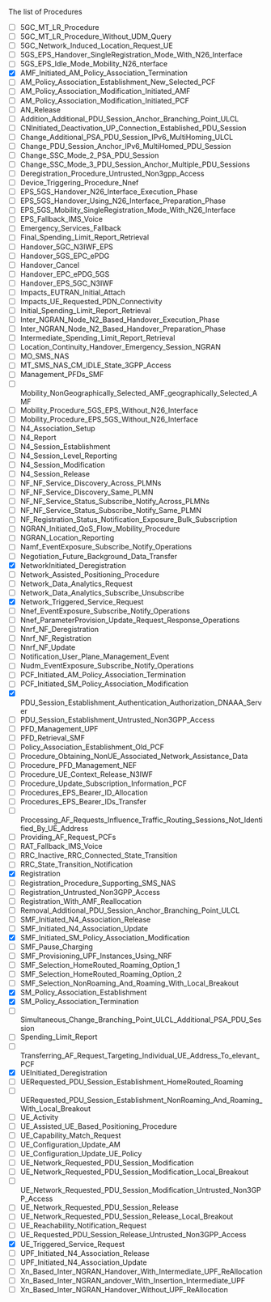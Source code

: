 The list of Procedures

- [ ] 5GC_MT_LR_Procedure
- [ ] 5GC_MT_LR_Procedure_Without_UDM_Query
- [ ] 5GC_Network_Induced_Location_Request_UE
- [ ] 5GS_EPS_Handover_SingleRegistration_Mode_With_N26_Interface
- [ ] 5GS_EPS_Idle_Mode_Mobility_N26_nterface
- [x] AMF_Initiated_AM_Policy_Association_Termination
- [ ] AM_Policy_Association_Establishment_New_Selected_PCF
- [ ] AM_Policy_Association_Modification_Initiated_AMF
- [ ] AM_Policy_Association_Modification_Initiated_PCF
- [ ] AN_Release
- [ ] Addition_Additional_PDU_Session_Anchor_Branching_Point_ULCL
- [ ] CNInitiated_Deactivation_UP_Connection_Established_PDU_Session
- [ ] Change_Additional_PSA_PDU_Session_IPv6_MultiHoming_ULCL
- [ ] Change_PDU_Session_Anchor_IPv6_MultiHomed_PDU_Session
- [ ] Change_SSC_Mode_2_PSA_PDU_Session
- [ ] Change_SSC_Mode_3_PDU_Session_Anchor_Multiple_PDU_Sessions
- [ ] Deregistration_Procedure_Untrusted_Non3gpp_Access
- [ ] Device_Triggering_Procedure_Nnef
- [ ] EPS_5GS_Handover_N26_Interface_Execution_Phase
- [ ] EPS_5GS_Handover_Using_N26_Interface_Preparation_Phase
- [ ] EPS_5GS_Mobility_SingleRegistration_Mode_With_N26_Interface
- [ ] EPS_Fallback_IMS_Voice
- [ ] Emergency_Services_Fallback
- [ ] Final_Spending_Limit_Report_Retrieval
- [ ] Handover_5GC_N3IWF_EPS
- [ ] Handover_5GS_EPC_ePDG
- [ ] Handover_Cancel
- [ ] Handover_EPC_ePDG_5GS
- [ ] Handover_EPS_5GC_N3IWF
- [ ] Impacts_EUTRAN_Initial_Attach
- [ ] Impacts_UE_Requested_PDN_Connectivity
- [ ] Initial_Spending_Limit_Report_Retrieval
- [ ] Inter_NGRAN_Node_N2_Based_Handover_Execution_Phase
- [ ] Inter_NGRAN_Node_N2_Based_Handover_Preparation_Phase
- [ ] Intermediate_Spending_Limit_Report_Retrieval
- [ ] Location_Continuity_Handover_Emergency_Session_NGRAN
- [ ] MO_SMS_NAS
- [ ] MT_SMS_NAS_CM_IDLE_State_3GPP_Access
- [ ] Management_PFDs_SMF
- [ ] Mobility_NonGeographically_Selected_AMF_geographically_Selected_AMF
- [ ] Mobility_Procedure_5GS_EPS_Without_N26_Interface
- [ ] Mobility_Procedure_EPS_5GS_Without_N26_Interface
- [ ] N4_Association_Setup
- [ ] N4_Report
- [ ] N4_Session_Establishment
- [ ] N4_Session_Level_Reporting
- [ ] N4_Session_Modification
- [ ] N4_Session_Release
- [ ] NF_NF_Service_Discovery_Across_PLMNs
- [ ] NF_NF_Service_Discovery_Same_PLMN
- [ ] NF_NF_Service_Status_Subscribe_Notify_Across_PLMNs
- [ ] NF_NF_Service_Status_Subscribe_Notify_Same_PLMN
- [ ] NF_Registration_Status_Notification_Exposure_Bulk_Subscription
- [ ] NGRAN_Initiated_QoS_Flow_Mobility_Procedure
- [ ] NGRAN_Location_Reporting
- [ ] Namf_EventExposure_Subscribe_Notify_Operations
- [ ] Negotiation_Future_Background_Data_Transfer
- [x] NetworkInitiated_Deregistration
- [ ] Network_Assisted_Positioning_Procedure
- [ ] Network_Data_Analytics_Request
- [ ] Network_Data_Analytics_Subscribe_Unsubscribe
- [x] Network_Triggered_Service_Request
- [ ] Nnef_EventExposure_Subscribe_Notify_Operations
- [ ] Nnef_ParameterProvision_Update_Request_Response_Operations
- [ ] Nnrf_NF_Deregistration
- [ ] Nnrf_NF_Registration
- [ ] Nnrf_NF_Update
- [ ] Notification_User_Plane_Management_Event
- [ ] Nudm_EventExposure_Subscribe_Notify_Operations
- [ ] PCF_Initiated_AM_Policy_Association_Termination
- [ ] PCF_Initiated_SM_Policy_Association_Modification
- [x] PDU_Session_Establishment_Authentication_Authorization_DNAAA_Server
- [ ] PDU_Session_Establishment_Untrusted_Non3GPP_Access
- [ ] PFD_Management_UPF
- [ ] PFD_Retrieval_SMF
- [ ] Policy_Association_Establishment_Old_PCF
- [ ] Procedure_Obtaining_NonUE_Associated_Network_Assistance_Data
- [ ] Procedure_PFD_Management_NEF
- [ ] Procedure_UE_Context_Release_N3IWF
- [ ] Procedure_Update_Subscription_Information_PCF
- [ ] Procedures_EPS_Bearer_ID_Allocation
- [ ] Procedures_EPS_Bearer_IDs_Transfer
- [ ] Processing_AF_Requests_Influence_Traffic_Routing_Sessions_Not_Identified_By_UE_Address
- [ ] Providing_AF_Request_PCFs
- [ ] RAT_Fallback_IMS_Voice
- [ ] RRC_Inactive_RRC_Connected_State_Transition
- [ ] RRC_State_Transition_Notification
- [x] Registration
- [ ] Registration_Procedure_Supporting_SMS_NAS
- [ ] Registration_Untrusted_Non3GPP_Access
- [ ] Registration_With_AMF_Reallocation
- [ ] Removal_Additional_PDU_Session_Anchor_Branching_Point_ULCL
- [ ] SMF_Initiated_N4_Association_Release
- [ ] SMF_Initiated_N4_Association_Update
- [x] SMF_Initiated_SM_Policy_Association_Modification
- [ ] SMF_Pause_Charging
- [ ] SMF_Provisioning_UPF_Instances_Using_NRF
- [ ] SMF_Selection_HomeRouted_Roaming_Option_1
- [ ] SMF_Selection_HomeRouted_Roaming_Option_2
- [ ] SMF_Selection_NonRoaming_And_Roaming_With_Local_Breakout
- [x] SM_Policy_Association_Establishment
- [x] SM_Policy_Association_Termination
- [ ] Simultaneous_Change_Branching_Point_ULCL_Additional_PSA_PDU_Session
- [ ] Spending_Limit_Report
- [ ] Transferring_AF_Request_Targeting_Individual_UE_Address_To_elevant_PCF
- [x] UEInitiated_Deregistration
- [ ] UERequested_PDU_Session_Establishment_HomeRouted_Roaming
- [ ] UERequested_PDU_Session_Establishment_NonRoaming_And_Roaming_With_Local_Breakout
- [ ] UE_Activity
- [ ] UE_Assisted_UE_Based_Positioning_Procedure
- [ ] UE_Capability_Match_Request
- [ ] UE_Configuration_Update_AM
- [ ] UE_Configuration_Update_UE_Policy
- [ ] UE_Network_Requested_PDU_Session_Modification
- [ ] UE_Network_Requested_PDU_Session_Modification_Local_Breakout
- [ ] UE_Network_Requested_PDU_Session_Modification_Untrusted_Non3GPP_Access
- [ ] UE_Network_Requested_PDU_Session_Release
- [ ] UE_Network_Requested_PDU_Session_Release_Local_Breakout
- [ ] UE_Reachability_Notification_Request
- [ ] UE_Requested_PDU_Session_Release_Untrusted_Non3GPP_Access
- [x] UE_Triggered_Service_Request
- [ ] UPF_Initiated_N4_Association_Release
- [ ] UPF_Initiated_N4_Association_Update
- [ ] Xn_Based_Inter_NGRAN_Handover_With_Intermediate_UPF_ReAllocation
- [ ] Xn_Based_Inter_NGRAN_andover_With_Insertion_Intermediate_UPF
- [ ] Xn_Based_Inter_NGRAN_Handover_Without_UPF_ReAllocation
